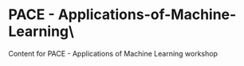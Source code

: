 # PACE - Applications-of-Machine-Learning\

Content for PACE - Applications of Machine Learning workshop
